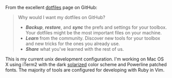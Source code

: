 From the excellent [dotfiles](http://dotfiles.github.com/) page on GitHub:

> Why would I want my dotfiles on GitHub?
> + **_Backup_**, **_restore_**, and **_sync_** the prefs and settings for your toolbox.
  Your dotfiles might be the most important files on your machine.
> + **_Learn_** from the community. Discover new tools for your toolbox and new tricks for the ones you already use.
> + **_Share_** what you've learned with the rest of us.

This is my current unix development configuration. I'm working on Mac OS X using iTerm2 with the dark
[solarized](https://github.com/altercation/solarized/tree/master/iterm2-colors-solarized) color scheme
and Powerline patched fonts. The majority of tools are configured for developing with Ruby in Vim.
